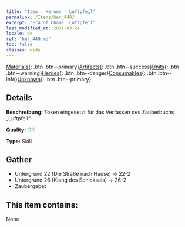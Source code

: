 ```yaml
---
title: "Item - Heroes - Luftpfeil"
permalink: /Items/her_449/
excerpt: "Era of Chaos  Luftpfeil"
last_modified_at: 2021-03-24
locale: de
ref: "her_449.md"
toc: false
classes: wide
---
```

 [Materials](/de/Items/){: .btn .btn--primary}[Artifacts](/de/Items/Artifacts/){: .btn .btn--success}[Units](/de/Items/Units/){: .btn .btn--warning}[Heroes](/de/Items/Heroes/){: .btn .btn--danger}[Consumables](/de/Items/Consumables/){: .btn .btn--info}[Unknown](/de/Items/Unknown/){: .btn .btn--primary}

## Details
 **Beschreibung:** Token eingesetzt für das Verfassen des Zauberbuchs „Luftpfeil“

 **Quality:** <span style="color: #32CD32">OK</span>

 **Type:** Skill

## Gather

*    Untergrund 22 (Die Straße nach Hause) -> 22-2 
*    Untergrund 26 (Klang des Schicksals) -> 26-2 
*    Zaubergebet 

## This item contains:

  None

